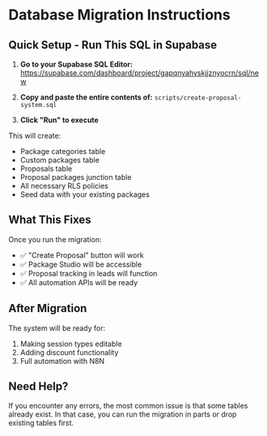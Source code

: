 # Database Migration Instructions

## Quick Setup - Run This SQL in Supabase

1. **Go to your Supabase SQL Editor:**
   https://supabase.com/dashboard/project/gapqnyahyskjjznyocrn/sql/new

2. **Copy and paste the entire contents of:**
   `scripts/create-proposal-system.sql`

3. **Click "Run" to execute**

This will create:
- Package categories table
- Custom packages table  
- Proposals table
- Proposal packages junction table
- All necessary RLS policies
- Seed data with your existing packages

## What This Fixes

Once you run the migration:
- ✅ "Create Proposal" button will work
- ✅ Package Studio will be accessible
- ✅ Proposal tracking in leads will function
- ✅ All automation APIs will be ready

## After Migration

The system will be ready for:
1. Making session types editable
2. Adding discount functionality
3. Full automation with N8N

## Need Help?

If you encounter any errors, the most common issue is that some tables already exist. In that case, you can run the migration in parts or drop existing tables first.